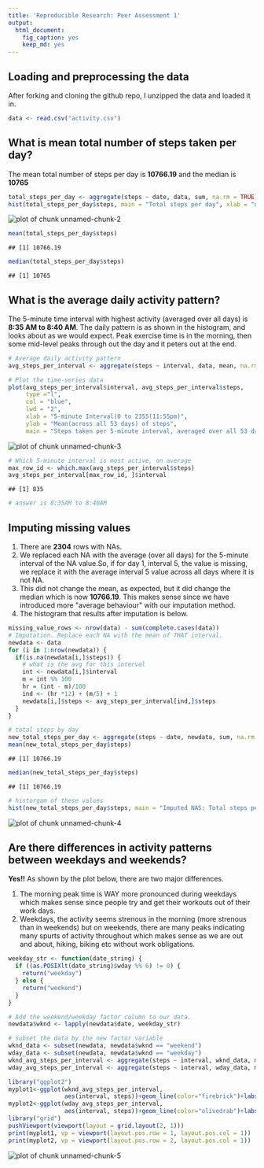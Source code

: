 ```yaml
---
title: 'Reproducible Research: Peer Assessment 1'
output:
  html_document:
    fig_caption: yes
    keep_md: yes
---
```



## Loading and preprocessing the data
After forking and cloning the github repo, I unzipped the data and loaded it in.

```r
data <- read.csv("activity.csv")
```


## What is mean total number of steps taken per day?
The mean total number of steps per day is **10766.19** and the median is **10765**


```r
total_steps_per_day <- aggregate(steps ~ date, data, sum, na.rm = TRUE)
hist(total_steps_per_day$steps, main = "Total steps per day", xlab = "daily steps")
```

![plot of chunk unnamed-chunk-2](figure/unnamed-chunk-2-1.png) 

```r
mean(total_steps_per_day$steps)
```

```
## [1] 10766.19
```

```r
median(total_steps_per_day$steps)
```

```
## [1] 10765
```

## What is the average daily activity pattern?

The 5-minute time interval with highest activity (averaged over all days) is **8:35 AM to 8:40 AM**. The daily pattern is as shown in the histogram, and looks about as we would expect. Peak exercise time is in the morning, then some mid-level peaks through out the day and it peters out at the end.


```r
# Average daily activity pattern
avg_steps_per_interval <- aggregate(steps ~ interval, data, mean, na.rm = TRUE)

# Plot the time-series data
plot(avg_steps_per_interval$interval, avg_steps_per_interval$steps, 
     type ="l", 
     col = "blue", 
     lwd = "2", 
     xlab = "5-minute Interval(0 to 2355(11:55pm)", 
     ylab = "Mean(across all 53 days) of steps", 
     main = "Steps taken per 5-minute interval, averaged over all 53 days")
```

![plot of chunk unnamed-chunk-3](figure/unnamed-chunk-3-1.png) 

```r
# Which 5-minute interval is most active, on average
max_row_id <- which.max(avg_steps_per_interval$steps)
avg_steps_per_interval[max_row_id, ]$interval
```

```
## [1] 835
```

```r
# answer is 8:35AM to 8:40AM
```



## Imputing missing values
1. There are **2304** rows with NAs.
2. We replaced each NA with the average (over all days) for the 5-minute interval of the NA value.So, if for day 1, interval 5, the value is missing, we replace it with the average interval 5 value across all days where it is not NA.
3. This did not change the mean, as expected, but it did change the median which is now **10766.19**. This makes sense since we have introduced more "average behaviour" with our imputation method.
4. The histogram that results after imputation is below.

```r
missing_value_rows <- nrow(data) - sum(complete.cases(data))
# Imputation. Replace each NA with the mean of THAT interval.
newdata <- data
for (i in 1:nrow(newdata)) {
  if(is.na(newdata[i,]$steps)) {
    # what is the avg for this interval
    int <- newdata[i,]$interval
    m = int %% 100
    hr = (int - m)/100
    ind <- (hr *12) + (m/5) + 1
    newdata[i,]$steps <- avg_steps_per_interval[ind,]$steps
  }
}

# total steps by day
new_total_steps_per_day <- aggregate(steps ~ date, newdata, sum, na.rm = TRUE)
mean(new_total_steps_per_day$steps)
```

```
## [1] 10766.19
```

```r
median(new_total_steps_per_day$steps)
```

```
## [1] 10766.19
```

```r
# historgam of these values
hist(new_total_steps_per_day$steps, main = "Imputed NAS: Total steps per day", xlab = "daily steps")
```

![plot of chunk unnamed-chunk-4](figure/unnamed-chunk-4-1.png) 



## Are there differences in activity patterns between weekdays and weekends?

**Yes!!** As shown by the plot below, there are two major differences.
1. The morning peak time is WAY more pronounced during weekdays which makes sense since people try and get their workouts out of their work days.
2. Weekdays, the activity seems strenous in the morning (more strenous than in weekends) but on weekends, there are many peaks indicating many spurts of activity throughout which makes sense as we are out and about, hiking, biking etc without work obligations.

```r
weekday_str <- function(date_string) {
  if ((as.POSIXlt(date_string)$wday %% 6) != 0) {
    return("weekday")
  } else {
    return("weekend")
  }
}

# Add the weekend/weekday factor column to our data.
newdata$wknd <- lapply(newdata$date, weekday_str)

# subset the data by the new factor variable
wknd_data <- subset(newdata, newdata$wknd == "weekend")
wday_data <- subset(newdata, newdata$wknd == "weekday")
wknd_avg_steps_per_interval <- aggregate(steps ~ interval, wknd_data, mean, na.rm = TRUE)
wday_avg_steps_per_interval <- aggregate(steps ~ interval, wday_data, mean, na.rm = TRUE)

library("ggplot2")
myplot1<-ggplot(wknd_avg_steps_per_interval,
                aes(interval, steps))+geom_line(color="firebrick")+labs(title="Weekend Days")
myplot2<-ggplot(wday_avg_steps_per_interval,
                aes(interval, steps))+geom_line(color="olivedrab")+labs(title = "Weekday Days")
library("grid")
pushViewport(viewport(layout = grid.layout(2, 1)))
print(myplot1, vp = viewport(layout.pos.row = 1, layout.pos.col = 1))
print(myplot2, vp = viewport(layout.pos.row = 2, layout.pos.col = 1))
```

![plot of chunk unnamed-chunk-5](figure/unnamed-chunk-5-1.png) 
